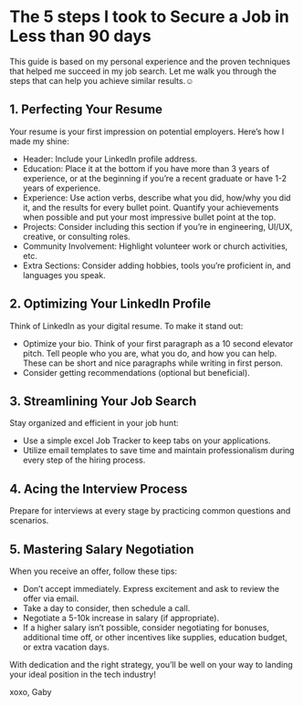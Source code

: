 # The 5 steps I took to Secure a Job in Less than 90 days

This guide is based on my personal experience and the proven techniques that helped me succeed in my job search. Let me walk you through the steps that can help you achieve similar results.☺️

## 1. Perfecting Your Resume
Your resume is your first impression on potential employers. Here’s how I made my shine:

- Header: Include your LinkedIn profile address.
- Education: Place it at the bottom if you have more than 3 years of experience, or at the beginning if you’re a recent graduate or have 1-2 years of experience.
- Experience: Use action verbs, describe what you did, how/why you did it, and the results for every bullet point. Quantify your achievements when possible and put your most impressive bullet point at the top.
- Projects: Consider including this section if you’re in engineering, UI/UX, creative, or consulting roles.
- Community Involvement: Highlight volunteer work or church activities, etc.
- Extra Sections: Consider adding hobbies, tools you’re proficient in, and languages you speak.

## 2. Optimizing Your LinkedIn Profile
Think of LinkedIn as your digital resume. To make it stand out:

- Optimize your bio. Think of your first paragraph as a 10 second elevator pitch. Tell people who you are, what you do, and how you can help. These can be short and nice paragraphs while writing in first person.
- Consider getting recommendations (optional but beneficial).

## 3. Streamlining Your Job Search
Stay organized and efficient in your job hunt:

- Use a simple excel Job Tracker to keep tabs on your applications.
- Utilize email templates to save time and maintain professionalism during every step of the hiring process.

## 4. Acing the Interview Process
Prepare for interviews at every stage by practicing common questions and scenarios.

## 5. Mastering Salary Negotiation
When you receive an offer, follow these tips:

- Don’t accept immediately. Express excitement and ask to review the offer via email.
- Take a day to consider, then schedule a call.
- Negotiate a 5-10k increase in salary (if appropriate).
- If a higher salary isn’t possible, consider negotiating for bonuses, additional time off, or other incentives like supplies, education budget, or extra vacation days.

With dedication and the right strategy, you’ll be well on your way to landing your ideal position in the tech industry!

xoxo,
Gaby
